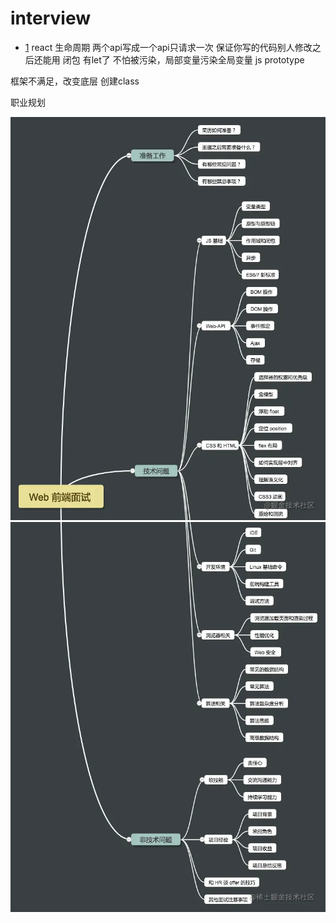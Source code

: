 # interview


+ [1](https://juejin.cn/post/6989422484722286600)
react 生命周期
两个api写成一个api只请求一次
保证你写的代码别人修改之后还能用
闭包
 有let了 不怕被污染，局部变量污染全局变量
js prototype

框架不满足，改变底层
创建class

职业规划


![框架](pic/1.png)
![框架](pic/2.png)